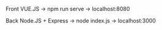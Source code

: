 Front VUE.JS -> npm run serve -> localhost:8080

Back Node.JS + Express -> node index.js -> localhost:3000

